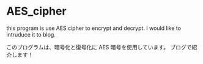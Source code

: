 # AES_cipher
this program is use AES cipher to encrypt and decrypt.
I would like to intruduce it to blog.

このプログラムは、暗号化と復号化に AES 暗号を使用しています。
ブログで紹介します！
